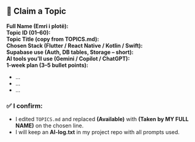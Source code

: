 ## 🧾 Claim a Topic

**Full Name (Emri i plotë):**  
**Topic ID (01–60):**  
**Topic Title (copy from TOPICS.md):**  
**Chosen Stack (Flutter / React Native / Kotlin / Swift):**  
**Supabase use (Auth, DB tables, Storage – short):**  
**AI tools you’ll use (Gemini / Copilot / ChatGPT):**  
**1-week plan (3–5 bullet points):**  
- …
- …
- …

### ✅ I confirm:
- I edited `TOPICS.md` and replaced **(Available)** with **(Taken by MY FULL NAME)** on the chosen line.
- I will keep an **AI-log.txt** in my project repo with all prompts used.
